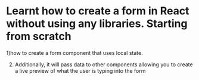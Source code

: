 # Learnt how to create a form in React without using any libraries. Starting from scratch

1)how to create a form component that uses local state.

2) Additionally, it will pass data to other components allowing you to create a live preview of what the user is typing into the form 
